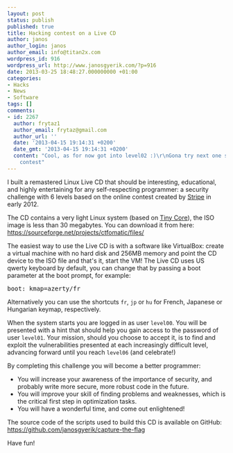 ```yaml
---
layout: post
status: publish
published: true
title: Hacking contest on a Live CD
author: janos
author_login: janos
author_email: info@titan2x.com
wordpress_id: 916
wordpress_url: http://www.janosgyerik.com/?p=916
date: 2013-03-25 18:48:27.000000000 +01:00
categories:
- Hacks
- News
- Software
tags: []
comments:
- id: 2267
  author: frytaz1
  author_email: frytaz@gmail.com
  author_url: ''
  date: '2013-04-15 19:14:31 +0200'
  date_gmt: '2013-04-15 19:14:31 +0200'
  content: "Cool, as for now got into level02 :)\r\nGona try next one soon, great
    contest"
---
```

I built a remastered Linux Live CD that should be interesting, educational, and highly entertaining for any self-respecting programmer: a security challenge with 6 levels based on the online contest created by <a href="https://stripe.com/blog/capture-the-flag">Stripe</a> in early 2012.

The CD contains a very light Linux system (based on <a href="http://www.tinycorelinux.net/">Tiny Core</a>), the ISO image is less than 30 megabytes. You can download it from here:
<a href="https://sourceforge.net/projects/ctfomatic/files/">https://sourceforge.net/projects/ctfomatic/files/</a>

The easiest way to use the Live CD is with a software like VirtualBox: create a virtual machine with no hard disk and 256MB memory and point the CD device to the ISO file and that's it, start the VM! The Live CD uses US qwerty keyboard by default, you can change that by passing a boot parameter at the boot prompt, for example:
<pre>boot: kmap=azerty/fr</pre>
Alternatively you can use the shortcuts `fr`, `jp` or `hu` for French, Japanese or Hungarian keymap, respectively.

When the system starts you are logged in as user `level00`. You will be presented with a hint that should help you gain access to the password of user `level01`. Your mission, should you choose to accept it, is to find and exploit the vulnerabilities presented at each increasingly difficult level, advancing forward until you reach `level06` (and celebrate!)

By completing this challenge you will become a better programmer:
<ul>
	<li>You will increase your awareness of the importance of security, and probably write more secure, more robust code in the future.</li>
	<li>You will improve your skill of finding problems and weaknesses, which is the critical first step in optimization tasks.</li>
	<li>You will have a wonderful time, and come out enlightened!</li>
</ul>
The source code of the scripts used to build this CD is available on GitHub:
<a href="https://github.com/janosgyerik/capture-the-flag">https://github.com/janosgyerik/capture-the-flag
</a>

Have fun!
